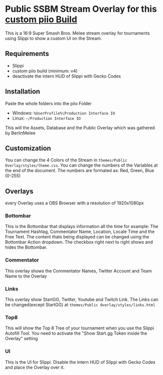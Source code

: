 # Public SSBM Stream Overlay for this [custom piio Build](https://github.com/Oolonk/piio-ssbm)

This is a 16:9 Super Smash Bros. Melee stream overlay for tournaments using Slippi to show a custom UI on the Stream.

## Requirements

- Slippi
- custom piio build (minimum: v4)
- deactivate the intern HUD of Slippi with Gecko Codes

## Installation

Paste the whole folders into the piio Folder

- Windows: `%UserProfile%\Production Interface IO`
- Linux: `~/Production Interface IO`
    
This will the Assets, Database and the Public Overlay which was gathered by BerlinMelee

## Customization

You can change the 4 Colors of the Stream in `themes/Public Overlay/styles/theme.css`. You can change the numbers of the Variables at the end of the document. The numbers are formated as: Red, Green, Blue (0-255)

## Overlays

every Overlay uses a OBS Browser with a resolution of 1920x1080px

### Bottombar

This is the Bottombar that displays information all the time for example: The Tournament Hashtag, Commentator Name, Location, Locale Time and the Free Text. The content thats being displayed can be changed using the Bottombar Action dropdown. The checkbox right next to right shows and hides the Bottombar.

### Commentator

This overlay shows the Commentator Names, Twitter Account and Team Name to the Overlay

### Links

This overlay show StartGG, Twitter, Youtube and Twitch Link. The Links can be changed(except StartGG) at `themes/Public Overlay/styles/links.html`

### Top8

This will show the Top 8 Tree of your tournament when you use the Slippi Autofill Tool. You need to activate the "Show Start.gg Token inside the Overlay" setting
### UI

This is the UI for Slippi. Disable the intern HUD of Slippi with Gecko Codes and place the Overlay over it.
